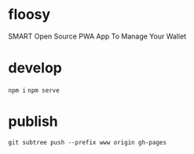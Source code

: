# floosy
SMART Open Source PWA App To Manage Your Wallet

# develop
```npm i```
```npm serve```
# publish
```git subtree push --prefix www origin gh-pages```
